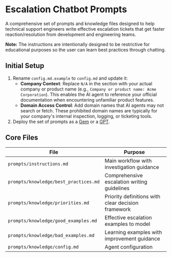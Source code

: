 # Escalation Chatbot Prompts

A comprehensive set of prompts and knowledge files designed to help technical support engineers write effective escalation tickets that get faster reaction/resolution from development and engineering teams.

**Note:** The instructions are intentionally designed to be restrictive for educational purposes so the user can learn best practices through chatting.

## Initial Setup

1. Rename `config.md.example` to `config.md` and update it:
   - **Company Context**: Replace `N/A` in the section with your actual company or product name (e.g., `Company or product name: Acme Corporation`). This enables the AI agent to reference your official documentation when encountering unfamiliar product features.
   - **Domain Access Control**: Add domain names that AI agents may not search or fetch. These prohibited domain names are typically for your company's internal inspection, logging, or ticketing tools. 
2. Deploy the set of prompts as a [Gem](https://support.google.com/gemini/answer/15236405) or a [GPT](https://openai.com/index/introducing-gpts/).

## Core Files

| File | Purpose |
|------|---------|
| `prompts/instructions.md` | Main workflow with investigation guidance |
| `prompts/knowledge/best_practices.md` | Comprehensive escalation writing guidelines |
| `prompts/knowledge/priorities.md` | Priority definitions with clear decision framework |
| `prompts/knowledge/good_examples.md` | Effective escalation examples to model |
| `prompts/knowledge/bad_examples.md` | Learning examples with improvement guidance |
| `prompts/knowledge/config.md` | Agent configuration |
